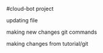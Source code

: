 
#cloud-bot project

updating file 

making new changes git commands 

making changes from tutorial/git 